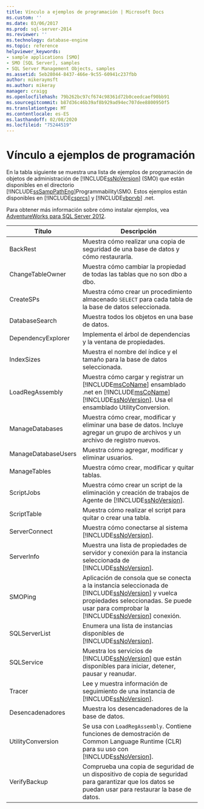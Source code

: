 ```yaml
---
title: Vínculo a ejemplos de programación | Microsoft Docs
ms.custom: ''
ms.date: 03/06/2017
ms.prod: sql-server-2014
ms.reviewer: ''
ms.technology: database-engine
ms.topic: reference
helpviewer_keywords:
- sample applications [SMO]
- SMO [SQL Server], samples
- SQL Server Management Objects, samples
ms.assetid: 5eb28044-8437-466e-9c55-60941c237fbb
author: mikeraymsft
ms.author: mikeray
manager: craigg
ms.openlocfilehash: 79b262bc97cf674c98361d72b0ceedcaef90bb91
ms.sourcegitcommit: b87d36c46b39af8b929ad94ec707dee8800950f5
ms.translationtype: MT
ms.contentlocale: es-ES
ms.lasthandoff: 02/08/2020
ms.locfileid: "75244519"
---
```

# <a name="link-to-programming-samples"></a>Vínculo a ejemplos de programación
  En la tabla siguiente se muestra una lista de ejemplos de programación de objetos de administración de [!INCLUDE[ssNoVersion](../../includes/ssnoversion-md.md)] (SMO) que están disponibles en el directorio [!INCLUDE[ssSampPathEng](../../includes/sssamppatheng-md.md)]Programmability\SMO. Estos ejemplos están disponibles en [!INCLUDE[csprcs](../../includes/csprcs-md.md)] y [!INCLUDE[vbprvb](../../includes/vbprvb-md.md)] .net.  
  
 Para obtener más información sobre cómo instalar ejemplos, vea [AdventureWorks para SQL Server 2012](https://msftdbprodsamples.codeplex.com/releases/view/55330).  
  
|Título|Descripción|  
|-----------|-----------------|  
|BackRest|Muestra cómo realizar una copia de seguridad de una base de datos y cómo restaurarla.|  
|ChangeTableOwner|Muestra cómo cambiar la propiedad de todas las tablas que no son dbo a dbo.|  
|CreateSPs|Muestra cómo crear un procedimiento almacenado `SELECT` para cada tabla de la base de datos seleccionada.|  
|DatabaseSearch|Muestra todos los objetos en una base de datos.|  
|DependencyExplorer|Implementa el árbol de dependencias y la ventana de propiedades.|  
|IndexSizes|Muestra el nombre del índice y el tamaño para la base de datos seleccionada.|  
|LoadRegAssembly|Muestra cómo cargar y registrar un [!INCLUDE[msCoName](../../includes/msconame-md.md)] ensamblado .net en [!INCLUDE[msCoName](../../includes/msconame-md.md)] [!INCLUDE[ssNoVersion](../../includes/ssnoversion-md.md)]. Usa el ensamblado UtilityConversion.|  
|ManageDatabases|Muestra cómo crear, modificar y eliminar una base de datos. Incluye agregar un grupo de archivos y un archivo de registro nuevos.|  
|ManageDatabaseUsers|Muestra cómo agregar, modificar y eliminar usuarios.|  
|ManageTables|Muestra cómo crear, modificar y quitar tablas.|  
|ScriptJobs|Muestra cómo crear un script de la eliminación y creación de trabajos de Agente de [!INCLUDE[ssNoVersion](../../includes/ssnoversion-md.md)].|  
|ScriptTable|Muestra cómo realizar el script para quitar o crear una tabla.|  
|ServerConnect|Muestra cómo conectarse al sistema [!INCLUDE[ssNoVersion](../../includes/ssnoversion-md.md)].|  
|ServerInfo|Muestra una lista de propiedades de servidor y conexión para la instancia seleccionada de [!INCLUDE[ssNoVersion](../../includes/ssnoversion-md.md)].|  
|SMOPing|Aplicación de consola que se conecta a la instancia seleccionada de [!INCLUDE[ssNoVersion](../../includes/ssnoversion-md.md)] y vuelca propiedades seleccionadas. Se puede usar para comprobar la [!INCLUDE[ssNoVersion](../../includes/ssnoversion-md.md)] conexión.|  
|SQLServerList|Enumera una lista de instancias disponibles de [!INCLUDE[ssNoVersion](../../includes/ssnoversion-md.md)].|  
|SQLService|Muestra los servicios de [!INCLUDE[ssNoVersion](../../includes/ssnoversion-md.md)] que están disponibles para iniciar, detener, pausar y reanudar.|  
|Tracer|Lee y muestra información de seguimiento de una instancia de [!INCLUDE[ssNoVersion](../../includes/ssnoversion-md.md)].|  
|Desencadenadores|Muestra los desencadenadores de la base de datos.|  
|UtilityConversion|Se usa con `LoadRegAssembly`. Contiene funciones de demostración de Common Language Runtime (CLR) para su uso con [!INCLUDE[ssNoVersion](../../includes/ssnoversion-md.md)].|  
|VerifyBackup|Comprueba una copia de seguridad de un dispositivo de copia de seguridad para garantizar que los datos se puedan usar para restaurar la base de datos.|  
  
